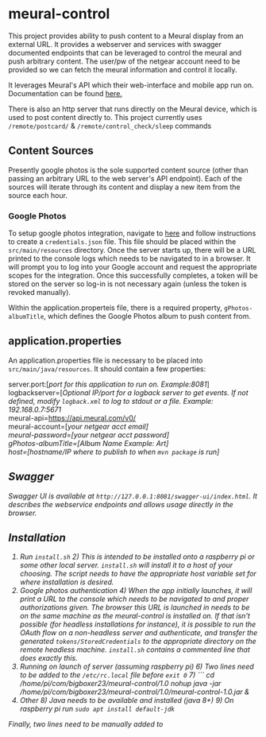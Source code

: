 # meural-control

This project provides ability to push content to a Meural display from an external URL.  It provides a webserver and services with swagger documented endpoints that can be leveraged to control the meural and push arbitrary content.  The user/pw of the netgear account need to be provided so we can fetch the meural information and control it locally.

It leverages Meural's API which their web-interface and mobile app run on. Documentation can be found <a href="https://documenter.getpostman.com/view/1657302/RVnWjKUL#intro/">here.</a><br>

There is also an http server that runs directly on the Meural device, which is used to post content directly to.  This project currently uses
`/remote/postcard/` & `/remote/control_check/sleep` commands<br>

## Content Sources
Presently google photos is the sole supported content source (other than passing an arbitrary URL to the web server's API endpoint).
Each of the sources will iterate through its content and display a new item from the source each hour.

### Google Photos
To setup google photos integration, navigate to <a href='https://developers.google.com/photos/library/guides/get-started-java'>here</a>
and follow instructions to create a `credentials.json` file.  This file should be placed within the `src/main/resources` directory.
Once the server starts up, there will be a URL printed to the console logs which needs to be navigated to in a browser.  It will
prompt you to log into your Google account and request the appropriate scopes for the integration.  Once this successfully completes, 
a token will be stored on the server so log-in is not necessary again (unless the token is revoked manually).

Within the application.properteis file, there is a required property, `gPhotos-albumTitle`, which defines the Google Photos album
to push content from.  

## application.properties
An application.properties file is necessary to be placed into `src/main/java/resources`.  It should contain a few properties:

server.port:[<i>port for this application to run on. Example:8081</i>]<br>
logbackserver=[<i>Optional IP/port for a logback server to get events.  If not defined, modify `logback.xml` to log to stdout or a file.  Example: 192.168.0.7:5671</i><br>
meural-api=https://api.meural.com/v0/ <br>
meural-account=[<i>your netgear acct email<i>]<br>
meural-password=[<i>your netgear acct password</i>]<br>
gPhotos-albumTitle=[<i>Album Name Example: Art</i>]<br>
host=[hostname/IP where to publish to when `mvn package` is run]

## Swagger
Swagger UI is available at `http://127.0.0.1:8081/swagger-ui/index.html`.  It describes the webservice endpoints and allows usage directly in the browser.

## Installation
1) Run `install.sh`
   2) This is intended to be installed onto a raspberry pi or some other local server.  `install.sh` will install it to a
   host of your choosing.  The script needs to have the appropriate host variable set for where installation is desired.
3) Google photos authentication
   4) When the app initially launches, it will print a URL to the console which needs to be navigated to and proper authorizations
   given.  The browser this URL is launched in needs to be on the same machine as the meural-control is installed on.  If that 
   isn't possible (for headless installations for instance), it is possible to run the OAuth flow on a non-headless server and
   authenticate, and transfer the generated `tokens/StoredCredentials` to the appropriate directory on the remote headless machine.
   `install.sh` contains a commented line that does exactly this.
5) Running on launch of server (assuming raspberry pi)
   6) Two lines need to be added to the `/etc/rc.local` file before `exit 0`
      7) ```
         cd /home/pi/com/bigboxer23/meural-control/1.0
         nohup java -jar /home/pi/com/bigboxer23/meural-control/1.0/meural-control-1.0.jar &
7) Other
   8) Java needs to be available and installed (java 8+)
      9) On raspberry pi run `sudo apt install default-jdk`

Finally, two lines need to be manually added to 
